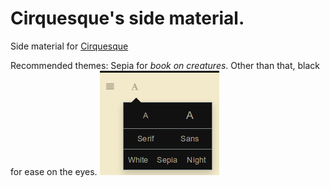 # Cirquesque's side material.

Side material for [Cirquesque](https://www.anonpone.com/cirquesque/)

Recommended themes: Sepia for *book on creatures*. 
Other than that, black for ease on the eyes.
![](Images/theme.png)